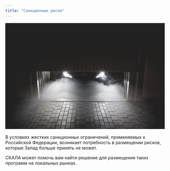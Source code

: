 ```yaml
---
title: "Санкционные риски"
---
```


![full](/assets/images/reinsurance/sanctions.jpg)

В условиях жестких санкционных ограничений, применяемых к Российской Федерации, возникает потребность в размещении рисков, которые Запад больше принять не может.

СКАЛА может помочь вам найти решение для размещения таких программ на локальных рынках.

